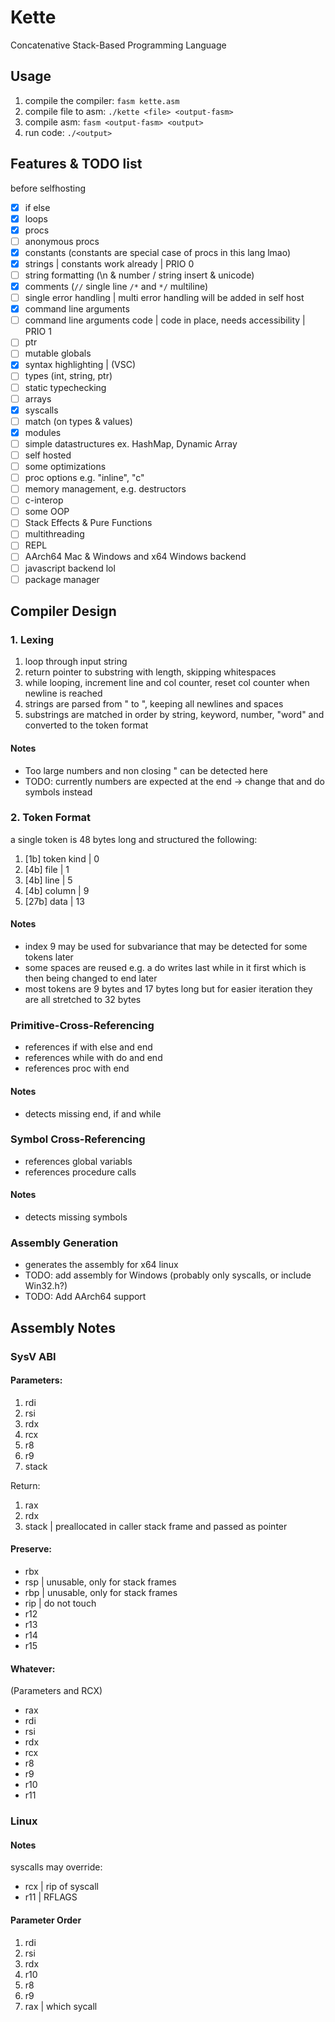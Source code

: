 # Kette
Concatenative Stack-Based Programming Language

## Usage
1. compile the compiler: `fasm kette.asm`
2. compile file to asm: `./kette <file> <output-fasm>`
3. compile asm: `fasm <output-fasm> <output>`
4. run code: `./<output>`


## Features & TODO list
before selfhosting
- [x] if else
- [x] loops
- [x] procs
- [ ] anonymous procs
- [x] constants (constants are special case of procs in this lang lmao)
- [x] strings | constants work already | PRIO 0
- [ ] string formatting (\n & number / string insert & unicode)
- [x] comments (`//` single line `/*` and `*/` multiline)
- [ ] single error handling | multi error handling will be added in self host
- [x] command line arguments
- [ ] command line arguments code | code in place, needs accessibility | PRIO 1
- [ ] ptr
- [ ] mutable globals
- [x] syntax highlighting | (VSC)
- [ ] types (int, string, ptr)
- [ ] static typechecking
- [ ] arrays
- [x] syscalls
- [ ] match (on types & values) 
- [x] modules
- [ ] simple datastructures ex. HashMap, Dynamic Array
- [ ] self hosted
- [ ] some optimizations
- [ ] proc options e.g. "inline", "c"
- [ ] memory management, e.g. destructors
- [ ] c-interop
- [ ] some OOP
- [ ] Stack Effects & Pure Functions
- [ ] multithreading
- [ ] REPL
- [ ] AArch64 Mac & Windows and x64 Windows backend
- [ ] javascript backend lol
- [ ] package manager

## Compiler Design
### 1. Lexing
1. loop through input string
2. return pointer to substring with length, skipping whitespaces
3. while looping, increment line and col counter, reset col counter when newline is reached
4. strings are parsed from " to ", keeping all newlines and spaces
5. substrings are matched in order by string, keyword, number, "word" and converted to the token format

#### Notes
- Too large numbers and non closing " can be detected here
- TODO: currently numbers are expected at the end -> change that and do symbols instead

### 2. Token Format
a single token is 48 bytes long and structured the following:
1. [1b] token kind  | 0
2. [4b] file        | 1
3. [4b] line        | 5
4. [4b] column      | 9
5. [27b] data       | 13

#### Notes
- index 9 may be used for subvariance that may be detected for some tokens later
- some spaces are reused e.g. a do writes last while in it first which is then being changed to end later
- most tokens are 9 bytes and 17 bytes long but for easier iteration they are all stretched to 32 bytes

### Primitive-Cross-Referencing
- references if with else and end
- references while with do and end
- references proc with end

#### Notes
- detects missing end, if and while

### Symbol Cross-Referencing
- references global variabls
- references procedure calls

#### Notes
- detects missing symbols

### Assembly Generation
- generates the assembly for x64 linux
- TODO: add assembly for Windows (probably only syscalls, or include Win32.h?)
- TODO: Add AArch64 support


## Assembly Notes

### SysV ABI
#### Parameters:
1. rdi
2. rsi
3. rdx
4. rcx
5. r8
6. r9
7. stack

Return:
1. rax
2. rdx
3. stack | preallocated in caller stack frame and passed as pointer

#### Preserve:
- rbx
- rsp | unusable, only for stack frames 
- rbp | unusable, only for stack frames
- rip | do not touch
- r12
- r13
- r14
- r15

#### Whatever:
(Parameters and RCX)
- rax
- rdi
- rsi
- rdx
- rcx  
- r8
- r9
- r10
- r11

### Linux
#### Notes
syscalls may override:
- rcx | rip of syscall
- r11 | RFLAGS

#### Parameter Order
1. rdi
2. rsi
3. rdx
4. r10
5. r8
6. r9
7. rax | which sycall

